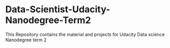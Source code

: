 # Data-Scientist-Udacity-Nanodegree-Term2
This Repository contains the material and projects for Udacity Data science Nanodegree term 2

